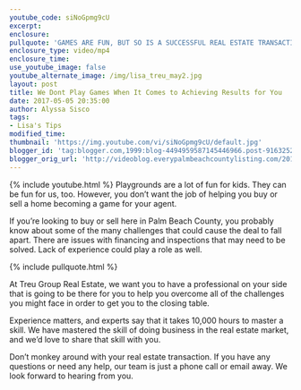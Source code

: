 ```yaml
---
youtube_code: siNoGpmg9cU
excerpt:
enclosure:
pullquote: 'GAMES ARE FUN, BUT SO IS A SUCCESSFUL REAL ESTATE TRANSACTION.'
enclosure_type: video/mp4
enclosure_time:
use_youtube_image: false
youtube_alternate_image: /img/lisa_treu_may2.jpg
layout: post
title: We Dont Play Games When It Comes to Achieving Results for You
date: 2017-05-05 20:35:00
author: Alyssa Sisco
tags:
- Lisa's Tips
modified_time:
thumbnail: 'https://img.youtube.com/vi/siNoGpmg9cU/default.jpg'
blogger_id: 'tag:blogger.com,1999:blog-4494959587145446966.post-9163252914076829977'
blogger_orig_url: 'http://videoblog.everypalmbeachcountylisting.com/2017/05/we-dont-play-games-when-it-comes-to.html'
---
```



{% include youtube.html %}
Playgrounds are a lot of fun for kids. They can be fun for us, too. However, you don’t want the job of helping you buy or sell a home becoming a game for your agent.

If you’re looking to buy or sell here in Palm Beach County, you probably know about some of the many challenges that could cause the deal to fall apart. There are issues with financing and inspections that may need to be solved. Lack of experience could play a role as well.

{% include pullquote.html %}

At Treu Group Real Estate, we want you to have a professional on your side that is going to be there for you to help you overcome all of the challenges you might face in order to get you to the closing table.

Experience matters, and experts say that it takes 10,000 hours to master a skill. We have mastered the skill of doing business in the real estate market, and we’d love to share that skill with you.

Don’t monkey around with your real estate transaction. If you have any questions or need any help, our team is just a phone call or email away. We look forward to hearing from you.
